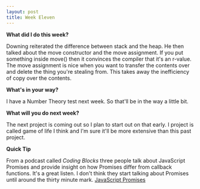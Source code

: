 ```yaml
---
layout: post
title: Week Eleven
---
```


**What did I do this week?**

Downing reiterated the difference between stack and the heap. He then talked about the move constructor and the move assignment. If you put something inside move() then it convinces the compiler that it's an r-value. The move assignment is nice when you want to transfer the contents over and delete the thing you're stealing from. This takes away the inefficiency of copy over the contents.

**What's in your way?**

I have a Number Theory test next week. So that'll be in the way a little bit.

**What will you do next week?**

The next project is coming out so I plan to start out on that early. I project is called game of life I think and I'm sure it'll be more extensive than this past project.

**Quick Tip**

From a podcast called _Coding Blocks_ three people talk about JavaScript Promises and provide insight on how Promises differ from callback functions. It's a great listen. I don't think they start talking about Promises until around the thirty minute mark.
[JavaScript Promises](https://play.google.com/music/m/Drgmmz2zonwf7akg5nlgotqxifa?t=Episode_31__Javascript_Promises_and_Beyond-Coding_Blocks__Software_and_Web_Programming__Security__Be)